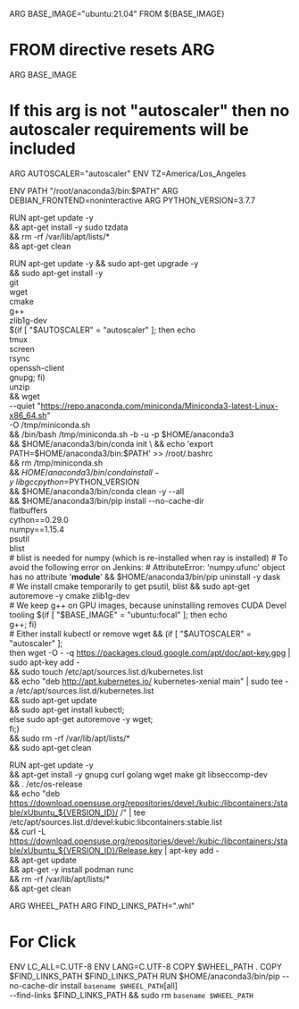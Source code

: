ARG BASE_IMAGE="ubuntu:21.04"
FROM ${BASE_IMAGE}
# FROM directive resets ARG
ARG BASE_IMAGE
# If this arg is not "autoscaler" then no autoscaler requirements will be included
ARG AUTOSCALER="autoscaler"
ENV TZ=America/Los_Angeles

ENV PATH "/root/anaconda3/bin:$PATH"
ARG DEBIAN_FRONTEND=noninteractive
ARG PYTHON_VERSION=3.7.7

RUN apt-get update -y \
    && apt-get install -y sudo tzdata \
    && rm -rf /var/lib/apt/lists/* \
    && apt-get clean

RUN apt-get update -y && sudo apt-get upgrade -y \
    && sudo apt-get install -y \
        git \
        wget \
        cmake \
        g++ \
        zlib1g-dev \
        $(if [ "$AUTOSCALER" = "autoscaler" ]; then echo \
        tmux \
        screen \
        rsync \
        openssh-client \
        gnupg; fi) \
        unzip \
    && wget \
        --quiet "https://repo.anaconda.com/miniconda/Miniconda3-latest-Linux-x86_64.sh" \
        -O /tmp/miniconda.sh \
    && /bin/bash /tmp/miniconda.sh -b -u -p $HOME/anaconda3 \
    && $HOME/anaconda3/bin/conda init \
    && echo 'export PATH=$HOME/anaconda3/bin:$PATH' >> /root/.bashrc \
    && rm /tmp/miniconda.sh \
    && $HOME/anaconda3/bin/conda install -y \
        libgcc python=$PYTHON_VERSION \
    && $HOME/anaconda3/bin/conda clean -y --all \
    && $HOME/anaconda3/bin/pip install --no-cache-dir \
        flatbuffers \
        cython==0.29.0 \
        numpy==1.15.4 \
        psutil \
        blist \
    # blist is needed for numpy (which is re-installed when ray is installed)
    # To avoid the following error on Jenkins:
    # AttributeError: 'numpy.ufunc' object has no attribute '__module__'
    && $HOME/anaconda3/bin/pip uninstall -y dask \
    # We install cmake temporarily to get psutil, blist
    && sudo apt-get autoremove -y cmake zlib1g-dev \
        # We keep g++ on GPU images, because uninstalling removes CUDA Devel tooling
        $(if [ "$BASE_IMAGE" = "ubuntu:focal" ]; then echo \
        g++; fi) \
    # Either install kubectl or remove wget
    && (if [ "$AUTOSCALER" = "autoscaler" ]; \
        then wget -O - -q https://packages.cloud.google.com/apt/doc/apt-key.gpg | sudo apt-key add - \
        && sudo touch /etc/apt/sources.list.d/kubernetes.list \
        && echo "deb http://apt.kubernetes.io/ kubernetes-xenial main" | sudo tee -a /etc/apt/sources.list.d/kubernetes.list \
        && sudo apt-get update \
        && sudo apt-get install kubectl; \
    else sudo apt-get autoremove -y wget; \
    fi;) \
    && sudo rm -rf /var/lib/apt/lists/* \
    && sudo apt-get clean

RUN apt-get update -y \
    && apt-get install -y gnupg curl golang wget make git libseccomp-dev \
    && . /etc/os-release \
    && echo "deb https://download.opensuse.org/repositories/devel:/kubic:/libcontainers:/stable/xUbuntu_${VERSION_ID}/ /" | tee /etc/apt/sources.list.d/devel:kubic:libcontainers:stable.list \
    && curl -L https://download.opensuse.org/repositories/devel:/kubic:/libcontainers:/stable/xUbuntu_${VERSION_ID}/Release.key | apt-key add - \
    && apt-get update \
    && apt-get -y install podman runc \
    && rm -rf /var/lib/apt/lists/* \
    && apt-get clean

ARG WHEEL_PATH
ARG FIND_LINKS_PATH=".whl"
# For Click
ENV LC_ALL=C.UTF-8
ENV LANG=C.UTF-8
COPY $WHEEL_PATH .
COPY $FIND_LINKS_PATH $FIND_LINKS_PATH
RUN $HOME/anaconda3/bin/pip --no-cache-dir install `basename $WHEEL_PATH`[all] \
--find-links $FIND_LINKS_PATH && sudo rm `basename $WHEEL_PATH`
